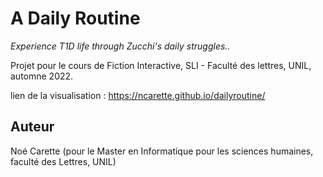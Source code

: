 # A Daily Routine

<i> Experience T1D life through Zucchi's daily struggles.. </i>

Projet pour le cours de Fiction Interactive, SLI - Faculté des lettres, UNIL, automne 2022.

lien de la visualisation : https://ncarette.github.io/dailyroutine/

## Auteur

Noé Carette (pour le Master en Informatique pour les sciences humaines, faculté des Lettres, UNIL)
